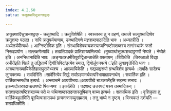 ```yaml
---
index: 4.2.60
sutra: क्रतूक्थादिसूत्रान्ताट्ठक्

---
```

_क्रतूक्थादिसूत्रान्ताट्ठक्_ - क्रतूक्थादि । क्रतुविशेषेति । स्वरूपस्य तु न ग्रहणं, तथात्वे सत्युक्थादिष्वेव क्रतुशब्दः पठएत । नापि क्रतुपर्ययाणाम्, उक्थादिगणे यज्ञशब्दपाठादिति भावः । अध्यतरीति । अध्येतर्यपीत्यर्थः । आग्निष्टोमिक इति । संस्थाविशेषवाचकस्याप्यग्निष्टोमशब्दस्य तत्संस्थाके क्रतौ निरूढप्रयोग । तल्लक्षणेत्यादि । तत्प्रतिपादकं प्रातिशाख्यमित्यर्थः ।मुख्यार्थात्तूक्थशब्दाठ्ठगणौ नेष्यते । नेष्येते इति । अनभिधानादिति भावः ।अङ्गक्षत्रधर्मत्रिपूर्वाद्विधान्तान्नेति वक्तव्यम् ।त्रिविधेति ।तिरुआओ विद्या अधीते॑इति विग्रहे तु तद्धितार्थे द्विगौत्रिविद्यः॑इत्येव स्यात्, द्विगोर्लुगनपत्ये ॑इति लुक्प्रवृत्तेरिति भावः ।आख्यानाख्यायिकेतिहासपुराणेभ्यश्च । आख्यायिकेति । गद्यपद्यरूपो ग्रन्थविशेष इत्यर्थः ।सर्वादेः सादेश्च लुग्वक्तब्यः । सर्वादेरिति ।सादे॑रित्येव सिद्धे सर्वाग्रहणमर्थवत्परिभाषाज्ञापनार्थम् । सवार्तिक इति । वार्तिकान्तमधीत इत्यर्थः । अन्तवचने अव्ययीभावः॥अव्ययीब्वे चाऽकाले॑इति सहस्य सभावः ।इकन्पदोत्तरपदाच्छतपष्टेः षिकन्पथः । इकन्निति । पदशब्द उत्तरपदं यस्य तस्मादिकन् । शतशह्दात्षष्टिशब्दाच्च परो यः पथिन्शब्दस्तदन्तास्तुषिकन् वाच्य इत्यर्थः । शतपथिक इति । वृत्तिकृता तु वार्तिकेबहुल॑मिति पूरयित्वाशातपथः॑ इत्यणन्तमप्युदाह्मतम् । तत्तु भाष्ये न दृष्टम् । षित्त्वफलं दर्शयति — शतपथिकीति ।